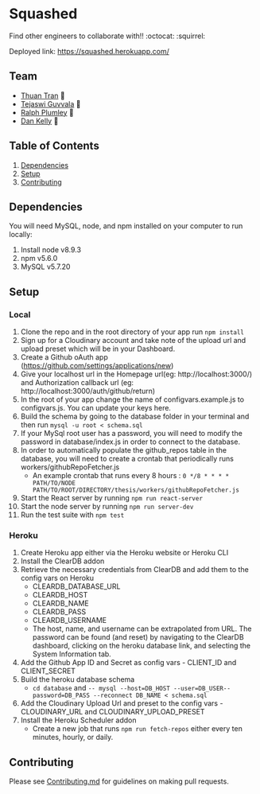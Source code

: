# Squashed

Find other engineers to collaborate with!! :octocat: :squirrel:

Deployed link: https://squashed.herokuapp.com/

## Team

* [Thuan Tran](https://github.com/toowan) :star2: 
* [Tejaswi Guvvala](https://github.com/tguvvala) :star2: 
* [Ralph Plumley](https://github.com/ralphplumley) :star2: 
* [Dan Kelly](https://github.com/DanielJKelly) :star2: 

## Table of Contents

1. [Dependencies](#dependencies)
1. [Setup](#setup)
1. [Contributing](#contributing)


## Dependencies
You will need MySQL, node, and npm installed on your computer to run locally:

1. Install node v8.9.3
2. npm v5.6.0
3. MySQL v5.7.20

## Setup

### Local

1. Clone the repo and in the root directory of your app run ```npm install```
2. Sign up for a Cloudinary account and take note of the upload url and upload preset which will be in your Dashboard.
3. Create a Github oAuth app (https://github.com/settings/applications/new)
4. Give your localhost url in the Homepage url(eg: http://localhost:3000/) and Authorization callback url (eg: http://localhost:3000/auth/github/return)
4. In the root of your app change the name of configvars.example.js to configvars.js. You can update your keys here.
5. Build the schema by going to the database folder in your terminal and then run ```mysql -u root < schema.sql``` 
6. If your MySql root user has a password, you will need to modify the password in database/index.js in order to connect to   the database.
7. In order to automatically populate the github_repos table in the database, you will need to create a crontab that periodically runs   workers/githubRepoFetcher.js 
    * An example crontab that runs every 8 hours : ```0 */8 * * * * PATH/TO/NODE PATH/TO/ROOT/DIRECTORY/thesis/workers/githubRepoFetcher.js```
8. Start the React server by running ```npm run react-server```
9. Start the node server by running ```npm run server-dev```
10. Run the test suite with ```npm test```

### Heroku 
1. Create Heroku app either via the Heroku website or Heroku CLI 
2. Install the ClearDB addon
3. Retrieve the necessary credentials from ClearDB and add them to the config vars on Heroku 
    * CLEARDB_DATABASE_URL
    * CLEARDB_HOST
    * CLEARDB_NAME
    * CLEARDB_PASS
    * CLEARDB_USERNAME
    * The host, name, and username can be extrapolated from URL. The password can be found (and reset) by navigating to the ClearDB   dashboard, clicking on the heroku database link, and selecting the System Information tab. 
4. Add the Github App ID and Secret as config vars - CLIENT_ID and CLIENT_SECRET  
5. Build the heroku database schema  
    * ```cd database``` and ```-- mysql --host=DB_HOST --user=DB_USER--password=DB_PASS --reconnect DB_NAME < schema.sql```
6. Add the Cloudinary Upload Url and preset to the config vars - CLOUDINARY_URL and CLOUDINARY_UPLOAD_PRESET 
7. Install the Heroku Scheduler addon
    * Create a new job that runs ```npm run fetch-repos``` either every ten minutes, hourly, or daily.

## Contributing 
Please see [Contributing.md](https://github.com/TeamCodeOp/Squashed/blob/master/CONTRIBUTING.md) for guidelines on making pull requests.
